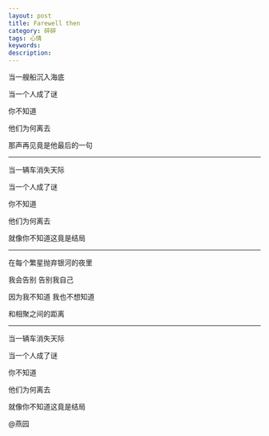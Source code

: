 ```yaml
---
layout: post
title: Farewell then
category: 碎碎
tags: 心情
keywords: 
description: 
---
```


  当一艘船沉入海底

  当一个人成了谜

  你不知道

  他们为何离去

  那声再见竟是他最后的一句

  -----

  当一辆车消失天际

  当一个人成了谜

  你不知道

  他们为何离去

  就像你不知道这竟是结局

  -----

  在每个繁星抛弃银河的夜里

  我会告别 告别我自己

  因为我不知道 我也不想知道

  和相聚之间的距离

  -----

  当一辆车消失天际

  当一个人成了谜

  你不知道

  他们为何离去

  就像你不知道这竟是结局

  @燕园